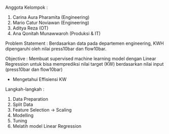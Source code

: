 Anggota Kelompok : 
1. Carina Aura Pharamita (Engineering)
2. Mario Catur Noviawan (Engineering)
3. Aditya Reza (OT)
4. Ana Qonitah Munawwaroh (Produksi & IT)

Problem Statement :
Berdasarkan data pada departemen engineering, KWH dipengaruhi oleh nilai press10bar dan flow10bar.

Objective :
Membuat supervised machine learning model dengan Linear Regression
untuk bisa memprediksi nilai target (KW) berdasarkan nilai input (press10bar dan flow10bar)
- Mengetahui Effisiensi KW

Langkah-langkah :
1. Data Preparation
2. Split Data
3. Feature Selection -> Scaling
5. Modelling
6. Tuning
7. Melatih model Linear Regression
